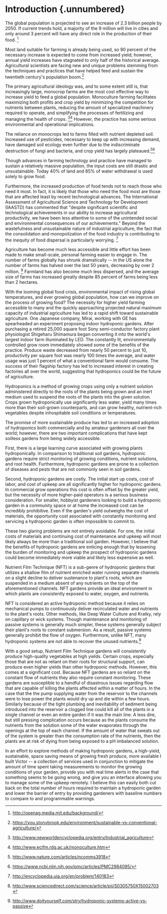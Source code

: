 # Introduction {.unnumbered}

The global population is projected to see an increase of 2.3 billion people by 2050\. If current trends hold, a majority of the 9 million will live in cities and only around 3 percent will have any direct role in the production of their food. [^fn1]

Most land suitable for farming is already being used, so 90 percent of the necessary increase is expected to come from increased yield; however, annual yield increases have stagnated to only half of the historical average. Agricultural scientists are facing new and unique problems stemming from the techniques and practices that have helped feed and sustain the twentieth century's population boom.[^fn8]

The primary agricultural ideology was, and to some extent still is, that increasingly large, monocrop farms are the most cost effective way to increase yield to feed a global population. Monoculture farming facilitates maximizing both profits and crop yield by minimizing the competition for nutrients between plants, reducing the amount of specialized machinery required to operate, and simplifying the processes of fertilizing and managing the health of crops. [^fn5][^fn6] However, the practice has some serious environmental and operational implications.

The reliance on monocrops led to farms filled with nutrient depleted soil. Increased use of pesticides, necessary to keep up with increasing demand, have damaged soil ecology even further due to the indiscriminate destruction of fungi and bacteria, and crop yield has largely plateaued.[^fn3][^fn4]

Though advances in farming technology and practice have managed to sustain a relatively massive population, the input costs are still drastic and unsustainable. Today 40% of land and 85% of water withdrawal is used solely to grow food.

Furthermore, the increased production of food tends not to reach those who need it most. In fact, it is likely that those who need the food most are those that are affected least by recent technological advances. The International Assessment of Agricultural Science and Technology for Development (IAASTD) has commented that "despite significant scientific and technological achievements in our ability to increase agricultural productivity, we have been less attentive to some of the unintended social and environmental consequences of our achievements." Beyond the wastefulness and unsustainable nature of industrial agriculture, the fact that the consolidation and monopolization of the food industry is contributing to the inequity of food dispersal is particularly worrying. [^fn16]

Agriculture has become much less accessible and little effort has been made to make small-scale, personal farming easier to engage in. The number of farms globally has shrunk dramatically -- in the US alone the number of farms has halved over the last 50 years, decreasing by over 2 million. [^fn15] Farmland has also become much less dispersed, and the average size of farms has increased greatly despite 85 percent of farms being less than 2 hectares.

With the looming global food crisis, environmental impact of rising global temperatures, and ever growing global population, how can we improve on the process of growing food? The necessity for higher yield farming accessible to many and the quickly approaching projected natural maximum capacity of industrial agriculture has led to a rapid shift toward sustainable agriculture. One Japanese company, Mirai, working with GE has spearheaded an experiment proposing indoor hydroponic gardens. After purchasing a retired 25,000 square foot Sony semi-conductor factory plant physiologist Shigeharu Shimamura began converting it into the world's largest indoor farm illuminated by LED. The constantly lit, environmentally controlled grow room immediately showed some of the benefits of the practice. Produce waste decreased from nearly 50 percent to just 10, productivity per square foot was nearly 100 times the average, and water usage was just 1 percent of what a conventional farm would consume. The success of their flagship factory has led to increased interest in creating factories all over the world, suggesting that hydroponics could be the future of agriculture.

Hydroponics is a method of growing crops using only a nutrient solution administered directly to the roots of the plants being grown and an inert medium used to suspend the roots of the plants into the given solution. Crops grown hydroponically use significantly less water, yield many times more than their soil-grown counterparts, and can grow healthy, nutrient-rich vegetables despite inhospitable soil conditions or temperatures.

The promise of more sustainable produce has led to an increased adoption of hydroponics both commercially and by amateur gardeners all over the world; however, there are two important complications that have kept soilless gardens from being widely accessible.

First, there is a large learning curve associated with growing plants hydroponically. In comparison to traditional soil gardens, hydroponic gardens require strict monitoring of growing conditions, nutrient solutions, and root health. Furthermore, hydroponic gardens are prone to a collection of diseases and pests that are not commonly seen in soil gardens.

Second, hydroponic gardens are costly. The initial start up costs, cost of labor, and cost of upkeep are all significantly higher for hydroponic gardens. In commercial grow operations this cost is often offset by the greater yield, but the necessity of more higher-paid operators is a serious business consideration. For smaller, hobbyist gardeners looking to build a hydroponic garden in a community space or at home the increased cost can be incredibly prohibitive. Even if the garden's yield outweighs the cost of materials, the opportunity cost associated with constantly monitoring and servicing a hydroponic garden is often impossible to commit to.

These two glaring problems are not entirely avoidable. For one, the initial costs of materials and continuing cost of maintenance and upkeep will most likely always be more than a traditional soil garden. However, I believe that the benefits of hydroponic gardens are enticing enough that by lessening the burden of monitoring and upkeep the prospect of hydroponic gardens could become immediately more viable and likely less expensive as well.

Nutrient Film Technique (NFT) is a sub-genre of hydroponic gardens that utilizes a shallow film of nutrient enriched water running separate channels on a slight decline to deliver sustenance to plant's roots, which are suspended in a medium absent of any nutrients on the top of the aforementioned channels. NFT gardens provide an ideal environment in which plants are consistently exposed to water, oxygen, and nutrients.

NFT is considered an active hydroponic method because it relies on mechanical pumps to continuously deliver recirculated water and nutrients to the plant's roots. Other methods, like Deep Water Culture and Kratky, rely on capillary or wick systems. Though maintenance and monitoring of passive systems is generally much simpler, these systems generally subject their plant's roots to constant submersion. As a result, passive systems generally prohibit the flow of oxygen. Furthermore, unlike NFT, many hydroponic systems are not able to recover the unused nutrients.[^fn17]

With a good setup, Nutrient Film Technique gardens will consistently produce high-quality vegetables at high yields. Certain crops, especially those that are not as reliant on their roots for structural support, can produce even higher yields than other hydroponic methods. However, this comes at a significant cost. Because NFT gardens are so reliant on the constant flow of nutrients they also require constant monitoring. These gardens are susceptible to a handful of disastrous issues regarding flow that are capable of killing the plants affected within a matter of hours. In the case that the the pump supplying water from the reservoir to the channels were to lose power the plants would dry up and die within a few hours. Similarly because of the tight plumbing and inevitability of sediment being introduced into the reservoir a clogged line could kill all of the plants in a single channel or even an entire garden if it was the main line. A less dire, but still pressing complication occurs because as the plants consume the nutrients from the solution some of the water evaporates through the openings at the top of each channel. If the amount of water that sweats out of the system is greater than the consumption rate of the nutrients, then the plants are at risk of dying from being exposed to a pH imbalanced solution.

In an effort to explore methods of making hydroponic gardens, a high-yield, sustainable, space saving means of growing fresh produce, more available I built Victor -- a collection of services used in conjunction to mitigate the amount of time spent taking measurements to monitor the growing conditions of your garden, provide you with real time alerts in the case that something seems to be going wrong, and give you an interface allowing you to manage some of the upkeep remotely. I believe this can easily both cut back on the total number of hours required to maintain a hydroponic garden and lower the barrier of entry by providing gardeners with baseline numbers to compare to and programmable warnings.

[^fn1]: http://openag.media.mit.edu/background/
[^fn10]: https://www.ncbi.nlm.nih.gov/pmc/articles/PMC4483736/
[^fn11]: http://modernfarmer.com/2013/06/dirt-free-farming-will-hydroponics-finally-take-off/
[^fn12]: http://www.nationalgeographic.com/foodfeatures/feeding-9-billion/
[^fn13]: http://www.economist.com/technology-quarterly/2016-06-09/factory-fresh
[^fn14]: http://www.nature.com/nature/journal/v485/n7397/full/nature11069.html
[^fn15]: http://www.sciencedirect.com/science/article/pii/S0305750X15002703
[^fn16]: http://encyclopedia.uia.org/en/problem/140183
[^fn17]: http://www.doityourself.com/stry/hydroponic-systems-active-vs-passive
[^fn2]: http://www.fao.org/fileadmin/templates/wsfs/docs/Issues_papers/HLEF2050_Global_Agriculture.pdf
[^fn3]: http://www.nature.com/articles/ncomms3918
[^fn4]: https://www.ncbi.nlm.nih.gov/pmc/articles/PMC2984095/
[^fn5]: http://www.newworldencyclopedia.org/entry/Industrial_agriculture
[^fn6]: http://www.ecifm.rdg.ac.uk/monoculture.htm
[^fn7]: http://asi.ucdavis.edu/programs/sarep/about/what-is-sustainable-agriculture
[^fn8]: https://you.stonybrook.edu/environment/sustainable-vs-conventional-agriculture/
[^fn9]: http://www.sciencedirect.com/science/article/pii/S0304423807003846
